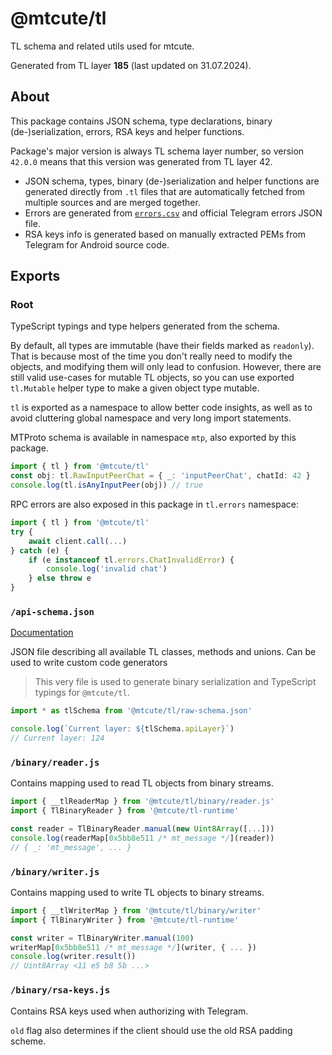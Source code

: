 # @mtcute/tl

TL schema and related utils used for mtcute.

Generated from TL layer **185** (last updated on 31.07.2024).

## About

This package contains JSON schema, type declarations, binary (de-)serialization, errors, RSA keys and helper functions.

Package's major version is always TL schema layer number,
so version `42.0.0` means that this version was generated from TL layer 42.

- JSON schema, types, binary (de-)serialization and helper functions are generated directly from `.tl` files that are
  automatically fetched from multiple sources and are merged together.
- Errors are generated from 
  [`errors.csv`](https://github.com/LonamiWebs/Telethon/blob/master/telethon_generator/data/errors.csv)
  and official Telegram errors JSON file.
- RSA keys info is generated based on manually extracted PEMs from Telegram for Android source code.

## Exports

### Root

TypeScript typings and type helpers generated from the schema.

By default, all types are immutable (have their fields marked as `readonly`). That is because most of the time you don't
really need to modify the objects, and modifying them will only lead to confusion. However, there are still valid
use-cases for mutable TL objects, so you can use exported
`tl.Mutable` helper type to make a given object type mutable.

`tl` is exported as a namespace to allow better code insights, 
as well as to avoid cluttering global namespace and very long import statements.

MTProto schema is available in namespace `mtp`, also exported by this package.

```typescript
import { tl } from '@mtcute/tl'
const obj: tl.RawInputPeerChat = { _: 'inputPeerChat', chatId: 42 }
console.log(tl.isAnyInputPeer(obj)) // true
```


RPC errors are also exposed in this package in `tl.errors` namespace:

```typescript
import { tl } from '@mtcute/tl'
try {
    await client.call(...)
} catch (e) {
    if (e instanceof tl.errors.ChatInvalidError) {
        console.log('invalid chat')
    } else throw e
}
```

### `/api-schema.json`

[Documentation](./modules/api_schema.html)

JSON file describing all available TL classes, methods and unions. Can be used to write custom code generators
> This very file is used to generate binary serialization and TypeScript typings for `@mtcute/tl`.

```typescript
import * as tlSchema from '@mtcute/tl/raw-schema.json'

console.log(`Current layer: ${tlSchema.apiLayer}`)
// Current layer: 124
```

### `/binary/reader.js`

Contains mapping used to read TL objects from binary streams.

```typescript
import { __tlReaderMap } from '@mtcute/tl/binary/reader.js'
import { TlBinaryReader } from '@mtcute/tl-runtime'

const reader = TlBinaryReader.manual(new Uint8Array([...]))
console.log(readerMap[0x5bb8e511 /* mt_message */](reader))
// { _: 'mt_message', ... }
```

### `/binary/writer.js`

Contains mapping used to write TL objects to binary streams.

```typescript
import { __tlWriterMap } from '@mtcute/tl/binary/writer'
import { TlBinaryWriter } from '@mtcute/tl-runtime'

const writer = TlBinaryWriter.manual(100)
writerMap[0x5bb8e511 /* mt_message */](writer, { ... })
console.log(writer.result())
// Uint8Array <11 e5 b8 5b ...>
```

### `/binary/rsa-keys.js`

Contains RSA keys used when authorizing with Telegram.

`old` flag also determines if the client should use the old
RSA padding scheme.